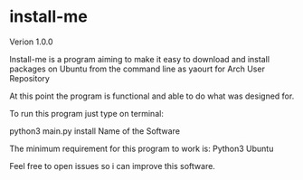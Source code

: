 install-me
==========

Verion 1.0.0

Install-me is a program  aiming to make it easy to download and install packages on Ubuntu from the command line as yaourt for Arch User Repository

At this point the program is functional and able to do what was designed for.

To run this program just type on terminal:

 python3 main.py install Name of the Software 

The minimum requirement for this program to work is:
Python3
Ubuntu 


Feel free to open issues so i can improve this software.
